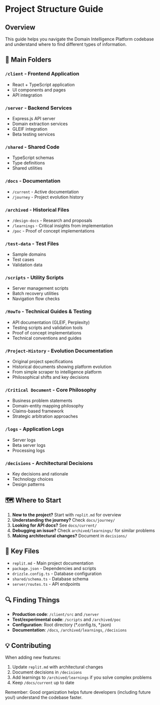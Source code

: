 # Project Structure Guide

## Overview
This guide helps you navigate the Domain Intelligence Platform codebase and understand where to find different types of information.

## 📁 Main Folders

### `/client` - Frontend Application
- React + TypeScript application
- UI components and pages
- API integration

### `/server` - Backend Services  
- Express.js API server
- Domain extraction services
- GLEIF integration
- Beta testing services

### `/shared` - Shared Code
- TypeScript schemas
- Type definitions  
- Shared utilities

### `/docs` - Documentation
- `/current` - Active documentation
- `/journey` - Project evolution history

### `/archived` - Historical Files
- `/design-docs` - Research and proposals
- `/learnings` - Critical insights from implementation
- `/poc` - Proof of concept implementations

### `/test-data` - Test Files
- Sample domains
- Test cases
- Validation data

### `/scripts` - Utility Scripts
- Server management scripts
- Batch recovery utilities
- Navigation flow checks

### `/HowTo` - Technical Guides & Testing
- API documentation (GLEIF, Perplexity)
- Testing scripts and validation tools
- Proof of concept implementations
- Technical conventions and guides

### `/Project-History` - Evolution Documentation
- Original project specifications
- Historical documents showing platform evolution
- From simple scraper to intelligence platform
- Philosophical shifts and key decisions

### `/Critical Document` - Core Philosophy
- Business problem statements
- Domain-entity mapping philosophy
- Claims-based framework
- Strategic arbitration approaches

### `/logs` - Application Logs
- Server logs
- Beta server logs
- Processing logs

### `/decisions` - Architectural Decisions
- Key decisions and rationale
- Technology choices
- Design patterns

## 🗺️ Where to Start

1. **New to the project?** Start with `replit.md` for overview
2. **Understanding the journey?** Check `docs/journey/`
3. **Looking for API docs?** See `docs/current/`
4. **Debugging an issue?** Check `archived/learnings/` for similar problems
5. **Making architectural changes?** Document in `decisions/`

## 📝 Key Files

- `replit.md` - Main project documentation
- `package.json` - Dependencies and scripts
- `drizzle.config.ts` - Database configuration
- `shared/schema.ts` - Database schema
- `server/routes.ts` - API endpoints

## 🔍 Finding Things

- **Production code**: `/client/src` and `/server`
- **Test/experimental code**: `/scripts` and `/archived/poc`
- **Configuration**: Root directory (*.config.ts, *.json)
- **Documentation**: `/docs`, `/archived/learnings`, `/decisions`

## 💡 Contributing

When adding new features:
1. Update `replit.md` with architectural changes
2. Document decisions in `/decisions`
3. Add learnings to `/archived/learnings` if you solve complex problems
4. Keep `/docs/current` up to date

Remember: Good organization helps future developers (including future you!) understand the codebase faster.